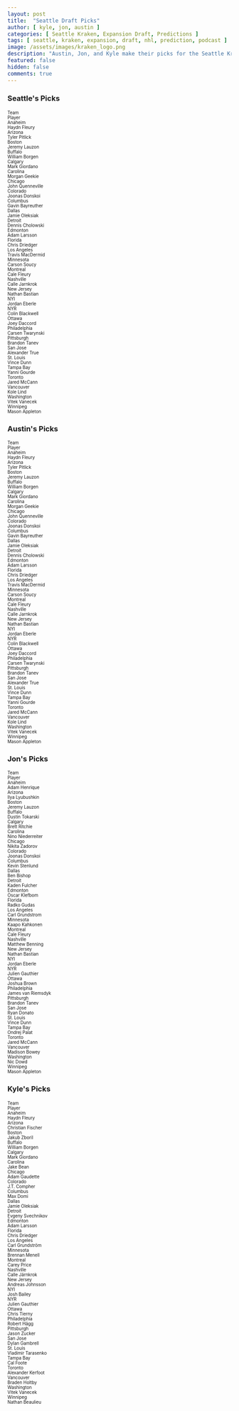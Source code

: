 ```yaml
---
layout: post
title:  "Seattle Draft Picks"
author: [ kyle, jon, austin ]
categories: [ Seattle Kraken, Expansion Draft, Predictions ]
tags: [ seattle, kraken, expansion, draft, nhl, prediction, podcast ]
image: /assets/images/kraken_logo.png
description: "Austin, Jon, and Kyle make their picks for the Seattle Kraken expansion draft. How much will Ron Francis agree with us?"
featured: false
hidden: false
comments: true
---
```


<div class="row">
  <div class="col-sm-12 col-md-6 col-lg-3">
    <div class="row">
    <h3>Seattle's Picks</h3>
</div>
<div class="row">
    <div class="div div-bordered div-hover div-condensed" style='font-size:70%'>
        <div class="row">
            <div class="col px-0">
                Team
            </div>
            <div class="col">
                Player
            </div>
        </div>
        <div class="row">
            <div class="col px-0">
                Anaheim
            </div>
            <div class="col">
                Haydn Fleury
            </div>
        </div>
        <div class="row">
            <div class="col px-0">
                Arizona
            </div>
            <div class="col">
                Tyler Pitlick
            </div>
        </div>
        <div class="row">
            <div class="col px-0">
                Boston
            </div>
            <div class="col">
                Jeremy Lauzon
            </div>
        </div>
        <div class="row">
            <div class="col px-0">
                Buffalo
            </div>
            <div class="col">
                William Borgen
            </div>
        </div>
        <div class="row">
            <div class="col px-0">
                Calgary
            </div>
            <div class="col">
                Mark Giordano
            </div>
        </div>
        <div class="row">
            <div class="col px-0">
                Carolina
            </div>
            <div class="col">
                Morgan Geekie
            </div>
        </div>
        <div class="row">
            <div class="col px-0">
                Chicago
            </div>
            <div class="col">
                John Quenneville
            </div>
        </div>
        <div class="row">
            <div class="col px-0">
                Colorado
            </div>
            <div class="col">
                Joonas Donskoi
            </div>
        </div>
        <div class="row">
            <div class="col px-0">
                Columbus
            </div>
            <div class="col">
                Gavin Bayreuther
            </div>
        </div>
        <div class="row">
            <div class="col px-0">
                Dallas
            </div>
            <div class="col">
                Jamie Oleksiak
            </div>
        </div>
        <div class="row">
            <div class="col px-0">
                Detroit
            </div>
            <div class="col">
                Dennis Cholowski
            </div>
        </div>
        <div class="row">
            <div class="col px-0">
                Edmonton
            </div>
            <div class="col">
                Adam Larsson
            </div>
        </div>
        <div class="row">
            <div class="col px-0">
                Florida
            </div>
            <div class="col">
                Chris Driedger
            </div>
        </div>
        <div class="row">
            <div class="col px-0">
                Los Angeles
            </div>
            <div class="col">
                Travis MacDermid
            </div>
        </div>
        <div class="row">
            <div class="col px-0">
                Minnesota
            </div>
            <div class="col">
                Carson Soucy
            </div>
        </div>
        <div class="row">
            <div class="col px-0">
                Montreal
            </div>
            <div class="col">
                Cale Fleury
            </div>
        </div>
        <div class="row">
            <div class="col px-0">
                Nashville
            </div>
            <div class="col">
                Calle Jarnkrok
            </div>
        </div>
        <div class="row">
            <div class="col px-0">
                New Jersey
            </div>
            <div class="col">
                Nathan Bastian
            </div>
        </div>
        <div class="row">
            <div class="col px-0">
                NYI
            </div>
            <div class="col">
                Jordan Eberle
            </div>
        </div>
        <div class="row">
            <div class="col px-0">
                NYR
            </div>
            <div class="col">
                Colin Blackwell
            </div>
        </div>
        <div class="row">
            <div class="col px-0">
                Ottawa
            </div>
            <div class="col">
                Joey Daccord
            </div>
        </div>
        <div class="row">
            <div class="col px-0">
                Philadelphia
            </div>
            <div class="col">
                Carsen Twarynski
            </div>
        </div>
        <div class="row">
            <div class="col px-0">
                Pittsburgh
            </div>
            <div class="col">
                Brandon Tanev
            </div>
        </div>
        <div class="row">
            <div class="col px-0">
                San Jose
            </div>
            <div class="col">
                Alexander True
            </div>
        </div>
        <div class="row">
            <div class="col px-0">
                St. Louis
            </div>
            <div class="col">
                Vince Dunn
            </div>
        </div>
        <div class="row">
            <div class="col px-0">
                Tampa Bay
            </div>
            <div class="col">
                Yanni Gourde
            </div>
        </div>
        <div class="row">
            <div class="col px-0">
                Toronto
            </div>
            <div class="col">
                Jared McCann
            </div>
        </div>
        <div class="row">
            <div class="col px-0">
                Vancouver
            </div>
            <div class="col">
                Kole Lind
            </div>
        </div>
        <div class="row">
            <div class="col px-0">
                Washington
            </div>
            <div class="col">
                Vitek Vanecek
            </div>
        </div>
        <div class="row">
            <div class="col px-0">
                Winnipeg
            </div>
            <div class="col">
                Mason Appleton
            </div>
        </div>
</div>
    </div>
  </div>
  
  <div class="col-sm-12 col-md-6 col-lg-3">
    <div class="row">
      <h3>Austin's Picks</h3>
    </div>
    
<div class="row">
    <div class="div div-bordered div-hover div-condensed" style='font-size:70%'>
        <div class="row">
            <div class="col px-0">
                Team
            </div>
            <div class="col">
                Player
            </div>
        </div>
        <div class="row">
            <div class="col px-0">
                Anaheim
            </div>
            <div class="col">
                Haydn Fleury
            </div>
        </div>
        <div class="row">
            <div class="col px-0">
                Arizona
            </div>
            <div class="col">
                Tyler Pitlick
            </div>
        </div>
        <div class="row">
            <div class="col px-0">
                Boston
            </div>
            <div class="col">
                Jeremy Lauzon
            </div>
        </div>
        <div class="row">
            <div class="col px-0">
                Buffalo
            </div>
            <div class="col">
                William Borgen
            </div>
        </div>
        <div class="row">
            <div class="col px-0">
                Calgary
            </div>
            <div class="col">
                Mark Giordano
            </div>
        </div>
        <div class="row">
            <div class="col px-0">
                Carolina
            </div>
            <div class="col">
                Morgan Geekie
            </div>
        </div>
        <div class="row">
            <div class="col px-0">
                Chicago
            </div>
            <div class="col">
                John Quenneville
            </div>
        </div>
        <div class="row">
            <div class="col px-0">
                Colorado
            </div>
            <div class="col">
                Joonas Donskoi
            </div>
        </div>
        <div class="row">
            <div class="col px-0">
                Columbus
            </div>
            <div class="col">
                Gavin Bayreuther
            </div>
        </div>
        <div class="row">
            <div class="col px-0">
                Dallas
            </div>
            <div class="col">
                Jamie Oleksiak
            </div>
        </div>
        <div class="row">
            <div class="col px-0">
                Detroit
            </div>
            <div class="col">
                Dennis Cholowski
            </div>
        </div>
        <div class="row">
            <div class="col px-0">
                Edmonton
            </div>
            <div class="col">
                Adam Larsson
            </div>
        </div>
        <div class="row">
            <div class="col px-0">
                Florida
            </div>
            <div class="col">
                Chris Driedger
            </div>
        </div>
        <div class="row">
            <div class="col px-0">
                Los Angeles
            </div>
            <div class="col">
                Travis MacDermid
            </div>
        </div>
        <div class="row">
            <div class="col px-0">
                Minnesota
            </div>
            <div class="col">
                Carson Soucy
            </div>
        </div>
        <div class="row">
            <div class="col px-0">
                Montreal
            </div>
            <div class="col">
                Cale Fleury
            </div>
        </div>
        <div class="row">
            <div class="col px-0">
                Nashville
            </div>
            <div class="col">
                Calle Jarnkrok
            </div>
        </div>
        <div class="row">
            <div class="col px-0">
                New Jersey
            </div>
            <div class="col">
                Nathan Bastian
            </div>
        </div>
        <div class="row">
            <div class="col px-0">
                NYI
            </div>
            <div class="col">
                Jordan Eberle
            </div>
        </div>
        <div class="row">
            <div class="col px-0">
                NYR
            </div>
            <div class="col">
                Colin Blackwell
            </div>
        </div>
        <div class="row">
            <div class="col px-0">
                Ottawa
            </div>
            <div class="col">
                Joey Daccord
            </div>
        </div>
        <div class="row">
            <div class="col px-0">
                Philadelphia
            </div>
            <div class="col">
                Carsen Twarynski
            </div>
        </div>
        <div class="row">
            <div class="col px-0">
                Pittsburgh
            </div>
            <div class="col">
                Brandon Tanev
            </div>
        </div>
        <div class="row">
            <div class="col px-0">
                San Jose
            </div>
            <div class="col">
                Alexander True
            </div>
        </div>
        <div class="row">
            <div class="col px-0">
                St. Louis
            </div>
            <div class="col">
                Vince Dunn
            </div>
        </div>
        <div class="row">
            <div class="col px-0">
                Tampa Bay
            </div>
            <div class="col">
                Yanni Gourde
            </div>
        </div>
        <div class="row">
            <div class="col px-0">
                Toronto
            </div>
            <div class="col">
                Jared McCann
            </div>
        </div>
        <div class="row">
            <div class="col px-0">
                Vancouver
            </div>
            <div class="col">
                Kole Lind
            </div>
        </div>
        <div class="row">
            <div class="col px-0">
                Washington
            </div>
            <div class="col">
                Vitek Vanecek
            </div>
        </div>
        <div class="row">
            <div class="col px-0">
                Winnipeg
            </div>
            <div class="col">
                Mason Appleton
            </div>
        </div>
  </div>

  <div class="col-sm-12 col-md-6 col-lg-3">
    <div class="row">
      <h3>Jon's Picks</h3>
    </div>
    <div class="row">
      <div class="div div-bordered div-hover div-condensed" style='font-size:70%'>
  <div class="row">
    <div class="col">
    Team
</div>
<div class="col">
    Player
</div>
</div>
<div class="row">
     <div class="col px-0">
        Anaheim
    </div>
    <div class="col">
        Adam Henrique
    </div>
</div>
<div class="row">
     <div class="col px-0">
        Arizona
    </div>
    <div class="col">
        Ilya Lyubushkin
    </div>
</div>
<div class="row">
     <div class="col px-0">
        Boston
    </div>
    <div class="col">
        Jeremy Lauzon
    </div>
</div>
<div class="row">
     <div class="col px-0">
        Buffalo
    </div>
    <div class="col">
        Dustin Tokarski
    </div>
</div>
<div class="row">
     <div class="col px-0">
        Calgary
    </div>
    <div class="col">
        Brett Ritchie
    </div>
</div>
<div class="row">
     <div class="col px-0">
        Carolina
    </div>
    <div class="col">
        Nino Niederreiter
    </div>
</div>
<div class="row">
     <div class="col px-0">
        Chicago
    </div>
    <div class="col">
        Nikita Zadorov
    </div>
</div>
<div class="row">
     <div class="col px-0">
        Colorado
    </div>
    <div class="col">
        Joonas Donskoi
    </div>
</div>
<div class="row">
     <div class="col px-0">
        Columbus
    </div>
    <div class="col">
        Kevin Stenlund
    </div>
</div>
<div class="row">
     <div class="col px-0">
        Dallas
    </div>
    <div class="col">
        Ben Bishop
    </div>
</div>
<div class="row">
     <div class="col px-0">
        Detroit
    </div>
    <div class="col">
        Kaden Fulcher
    </div>
</div>
<div class="row">
     <div class="col px-0">
        Edmonton
    </div>
    <div class="col">
        Oscar Klefbom
    </div>
</div>
<div class="row">
     <div class="col px-0">
        Florida
    </div>
    <div class="col">
        Radko Gudas
    </div>
</div>
<div class="row">
     <div class="col px-0">
        Los Angeles
    </div>
    <div class="col">
        Carl Grundstrom
    </div>
</div>
<div class="row">
     <div class="col px-0">
        Minnesota
    </div>
    <div class="col">
        Kaapo Kahkonen
    </div>
</div>
<div class="row">
     <div class="col px-0">
        Montreal
    </div>
    <div class="col">
        Cale Fleury
    </div>
</div>
<div class="row">
     <div class="col px-0">
        Nashville
    </div>
    <div class="col">
        Matthew Benning
    </div>
</div>
<div class="row">
     <div class="col px-0">
        New Jersey
    </div>
    <div class="col">
        Nathan Bastian
    </div>
</div>
<div class="row">
     <div class="col px-0">
        NYI
    </div>
    <div class="col">
        Jordan Eberle
    </div>
</div>
<div class="row">
     <div class="col px-0">
        NYR
    </div>
    <div class="col">
        Julien Gauthier
    </div>
</div>
<div class="row">
     <div class="col px-0">
        Ottawa
    </div>
    <div class="col">
        Joshua Brown
    </div>
</div>
<div class="row">
     <div class="col px-0">
        Philadelphia
    </div>
    <div class="col">
        James van Riemsdyk
    </div>
</div>
<div class="row">
     <div class="col px-0">
        Pittsburgh
    </div>
    <div class="col">
        Brandon Tanev
    </div>
</div>
<div class="row">
     <div class="col px-0">
        San Jose
    </div>
    <div class="col">
        Ryan Donato
    </div>
</div>
<div class="row">
     <div class="col px-0">
        St. Louis
    </div>
    <div class="col">
        Vince Dunn
    </div>
</div>
<div class="row">
     <div class="col px-0">
        Tampa Bay
    </div>
    <div class="col">
        Ondrej Palat
    </div>
</div>
<div class="row">
     <div class="col px-0">
        Toronto
    </div>
    <div class="col">
        Jared McCann
    </div>
</div>
<div class="row">
     <div class="col px-0">
        Vancouver
    </div>
    <div class="col">
        Madison Bowey
    </div>
</div>
<div class="row">
     <div class="col px-0">
        Washington
    </div>
    <div class="col">
        Nic Dowd
    </div>
</div>
<div class="row">
     <div class="col px-0">
        Winnipeg
    </div>
    <div class="col">
        Mason Appleton
    </div>
</div>
</div>
    </div>
  </div>

  <div class="col-sm-12 col-md-6 col-lg-3">
    <div class="row">
      <h3>Kyle's Picks</h3>
    </div>
    <div class="row">
      <!-- <iframe src="https://docs.google.com/spreadsheets/d/e/2PACX-1vRBTHAZ8VJG3FuP4tWjsPI2zwYvb1ahDuBsgGTksQLQEGolF8W2Mi7xZJmLO_4tVoYZjArqMUFC8HWE/pubhtml?widget=true&amp;headers=false" height="770"></iframe> -->
      <div class="div div-bordered div-hover div-condensed" style='font-size:70%'>
  <div class="row">
    <div class="col px-0">
        Team
    </div>
    <div class="col">
        Player
    </div>
</div>
<div class="row">
    <div class="col px-0">
        Anaheim
    </div>
    <div class="col">
        Haydn Fleury
    </div>
</div>
<div class="row">
    <div class="col px-0">
        Arizona
    </div>
    <div class="col">
        Christian Fischer
    </div>
</div>
<div class="row">
    <div class="col px-0">
        Boston
    </div>
    <div class="col">
        Jakub Zboril
    </div>
</div>
<div class="row">
    <div class="col px-0">
        Buffalo
    </div>
    <div class="col">
        William Borgen
    </div>
</div>
<div class="row">
    <div class="col px-0">
        Calgary
    </div>
    <div class="col">
        Mark Giordano
    </div>
</div>
<div class="row">
    <div class="col px-0">
        Carolina
    </div>
    <div class="col">
        Jake Bean
    </div>
</div>
<div class="row">
    <div class="col px-0">
        Chicago
    </div>
    <div class="col">
        Adam Gaudette
    </div>
</div>
<div class="row">
    <div class="col px-0">
        Colorado
    </div>
    <div class="col">
        J.T. Compher
    </div>
</div>
<div class="row">
    <div class="col px-0">
        Columbus
    </div>
    <div class="col">
        Max Domi
    </div>
</div>
<div class="row">
    <div class="col px-0">
        Dallas
    </div>
    <div class="col">
        Jamie Oleksiak
    </div>
</div>
<div class="row">
    <div class="col px-0">
        Detroit
    </div>
    <div class="col">
        Evgeny Svechnikov
    </div>
</div>
<div class="row">
    <div class="col px-0">
        Edmonton
    </div>
    <div class="col">
        Adam Larsson
    </div>
</div>
<div class="row">
    <div class="col px-0">
        Florida
    </div>
    <div class="col">
        Chris Driedger
    </div>
</div>
<div class="row">
    <div class="col px-0">
        Los Angeles
    </div>
    <div class="col">
        Carl Grundström
    </div>
</div>
<div class="row">
    <div class="col px-0">
        Minnesota
    </div>
    <div class="col">
        Brennan Menell
    </div>
</div>
<div class="row">
    <div class="col px-0">
        Montreal
    </div>
    <div class="col">
        Carey Price
    </div>
</div>
<div class="row">
    <div class="col px-0">
        Nashville
    </div>
    <div class="col">
        Calle Järnkrok
    </div>
</div>
<div class="row">
    <div class="col px-0">
        New Jersey
    </div>
    <div class="col">
        Andreas Johnsson
    </div>
</div>
<div class="row">
    <div class="col px-0">
        NYI
    </div>
    <div class="col">
        Josh Bailey
    </div>
</div>
<div class="row">
    <div class="col px-0">
        NYR
    </div>
    <div class="col">
        Julien Gauthier
    </div>
</div>
<div class="row">
    <div class="col px-0">
        Ottawa
    </div>
    <div class="col">
        Chris Tierny
    </div>
</div>
<div class="row">
    <div class="col px-0">
        Philadelphia
    </div>
    <div class="col">
        Robert Hägg
    </div>
</div>
<div class="row">
    <div class="col px-0">
        Pittsburgh
    </div>
    <div class="col">
        Jason Zucker
    </div>
</div>
<div class="row">
    <div class="col px-0">
        San Jose
    </div>
    <div class="col">
        Dylan Gambrell
    </div>
</div>
<div class="row">
    <div class="col px-0">
        St. Louis
    </div>
    <div class="col">
        Vladimir Tarasenko
    </div>
</div>
<div class="row">
    <div class="col px-0">
        Tampa Bay
    </div>
    <div class="col">
        Cal Foote
    </div>
</div>
<div class="row">
    <div class="col px-0">
        Toronto
    </div>
    <div class="col">
        Alexander Kerfoot
    </div>
</div>
<div class="row">
    <div class="col px-0">
        Vancouver
    </div>
    <div class="col">
        Braden Holtby
    </div>
</div>
<div class="row">
    <div class="col px-0">
        Washington
    </div>
    <div class="col">
        Vitek Vanecek
    </div>
</div>
<div class="row">
    <div class="col px-0">
        Winnipeg
    </div>
    <div class="col">
        Nathan Beaulieu
    </div>
</div>
</div>
    </div>
  </div>
</div>

